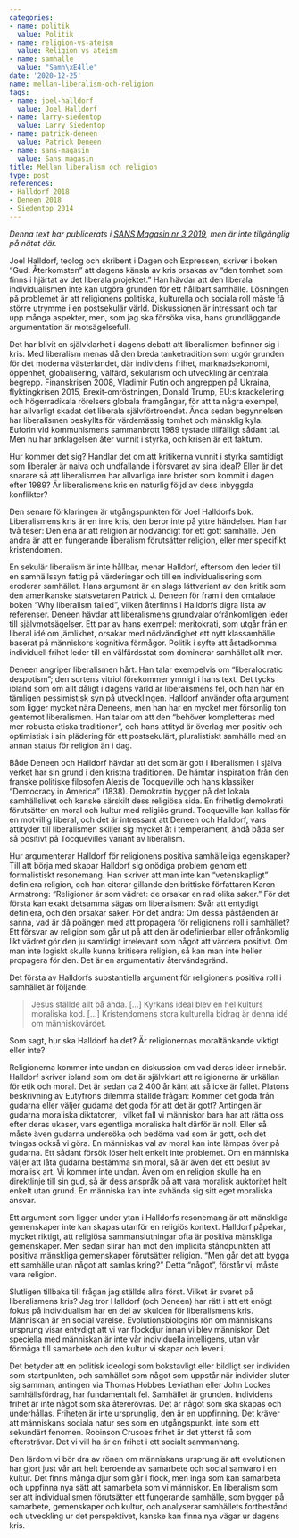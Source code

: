 ```yaml
---
categories:
- name: politik
  value: Politik
- name: religion-vs-ateism
  value: Religion vs ateism
- name: samhalle
  value: "Samh\xE4lle"
date: '2020-12-25'
name: mellan-liberalism-och-religion
tags:
- name: joel-halldorf
  value: Joel Halldorf
- name: larry-siedentop
  value: Larry Siedentop
- name: patrick-deneen
  value: Patrick Deneen
- name: sans-magasin
  value: Sans magasin
title: Mellan liberalism och religion
type: post
references:
- Halldorf 2018
- Deneen 2018
- Siedentop 2014
---
```

*Denna text har publicerats i [SANS Magasin nr 3 2019](https://fritanke.se/sans/sans-nr-3-2019/), men är inte tillgänglig på nätet där.*

Joel Halldorf, teolog och skribent i Dagen och Expressen, skriver i boken “Gud: Återkomsten” att dagens känsla av kris orsakas av “den tomhet som finns i hjärtat av det liberala projektet.” Han hävdar att den liberala individualismen inte kan utgöra grunden för ett hållbart samhälle. Lösningen på problemet är att religionens politiska, kulturella och sociala roll måste få större utrymme i en postsekulär värld. Diskussionen är intressant och tar upp många aspekter, men, som jag ska försöka visa, hans grundläggande argumentation är motsägelsefull.

Det har blivit en självklarhet i dagens debatt att liberalismen befinner sig i kris. Med liberalism menas då den breda tanketradition som utgör grunden för det moderna västerlandet, där individens frihet, marknadsekonomi, öppenhet, globalisering, välfärd, sekularism och utveckling är centrala begrepp. Finanskrisen 2008, Vladimir Putin och angreppen på Ukraina, flyktingkrisen 2015, Brexit-omröstningen, Donald Trump, EU:s krackelering och högerradikala rörelsers globala framgångar, för att ta några exempel, har allvarligt skadat det liberala självförtroendet. Ända sedan begynnelsen har liberalismen beskyllts för värdemässig tomhet och mänsklig kyla. Euforin vid kommunismens sammanbrott 1989 tystade tillfälligt sådant tal. Men nu har anklagelsen åter vunnit i styrka, och krisen är ett faktum.

Hur kommer det sig? Handlar det om att kritikerna vunnit i styrka samtidigt som liberaler är naiva och undfallande i försvaret av sina ideal? Eller är det snarare så att liberalismen har allvarliga inre brister som kommit i dagen efter 1989? Är liberalismens kris en naturlig följd av dess inbyggda konflikter?

Den senare förklaringen är utgångspunkten för Joel Halldorfs bok. Liberalismens kris är en inre kris, den beror inte på yttre händelser. Han har två teser: Den ena är att religion är nödvändigt för ett gott samhälle. Den andra är att en fungerande liberalism förutsätter religion, eller mer specifikt kristendomen.

En sekulär liberalism är inte hållbar, menar Halldorf, eftersom den leder till en samhällssyn fattig på värderingar och till en individualisering som eroderar samhället. Hans argument är en slags lättvariant av den kritik som den amerikanske statsvetaren Patrick J. Deneen för fram i den omtalade boken “Why liberalism failed”, vilken återfinns i Halldorfs digra lista av referenser. Deneen hävdar att liberalismens grundvalar ofrånkomligen leder till självmotsägelser. Ett par av hans exempel: meritokrati, som utgår från en liberal idé om jämlikhet, orsakar med nödvändighet ett nytt klassamhälle baserat på människors kognitiva förmågor. Politik i syfte att åstadkomma individuell frihet leder till en välfärdsstat som dominerar samhället allt mer.

Deneen angriper liberalismen hårt. Han talar exempelvis om “liberalocratic despotism”; den sortens vitriol förekommer ymnigt i hans text. Det tycks ibland som om allt dåligt i dagens värld är liberalismens fel, och han har en tämligen pessimistisk syn på utvecklingen. Halldorf använder ofta argument som ligger mycket nära Deneens, men han har en mycket mer försonlig ton gentemot liberalismen. Han talar om att den “behöver kompletteras med mer robusta etiska traditioner”, och hans attityd är överlag mer positiv och optimistisk i sin plädering för ett postsekulärt, pluralistiskt samhälle med en annan status för religion än i dag.

Både Deneen och Halldorf hävdar att det som är gott i liberalismen i själva verket har sin grund i den kristna traditionen. De hämtar inspiration från den franske politiske filosofen Alexis de Tocqueville och hans klassiker “Democracy in America” (1838). Demokratin bygger på det lokala samhällslivet och kanske särskilt dess religiösa sida. En frihetlig demokrati förutsätter en moral och kultur med religiös grund. Tocqueville kan kallas för en motvillig liberal, och det är intressant att Deneen och Halldorf, vars attityder till liberalismen skiljer sig mycket åt i temperament, ändå båda ser så positivt på Tocquevilles variant av liberalism.

Hur argumenterar Halldorf för religionens positiva samhälleliga egenskaper? Till att börja med skapar Halldorf sig onödiga problem genom ett formalistiskt resonemang. Han skriver att man inte kan “vetenskapligt” definiera religion, och han citerar gillande den brittiske författaren Karen Armstrong: “Religioner är som vädret: de orsakar en rad olika saker.” För det första kan exakt detsamma sägas om liberalismen: Svår att entydigt definiera, och den orsakar saker. För det andra: Om dessa påståenden är sanna, vad är då poängen med att propagera för religionens roll i samhället? Ett försvar av religion som går ut på att den är odefinierbar eller ofrånkomlig likt vädret gör den ju samtidigt irrelevant som något att värdera positivt. Om man inte logiskt skulle kunna kritisera religion, så kan man inte heller propagera för den. Det är en argumentativ återvändsgränd.

Det första av Halldorfs substantiella argument för religionens positiva roll i samhället är följande:

> Jesus ställde allt på ända. […] Kyrkans ideal blev en hel kulturs moraliska kod. […] Kristendomens stora kulturella bidrag är denna idé om människovärdet.

Som sagt, hur ska Halldorf ha det? Är religionernas moraltänkande viktigt eller inte?

Religionerna kommer inte undan en diskussion om vad deras idéer innebär. Halldorf skriver ibland som om det är självklart att religionerna är urkällan för etik och moral. Det är sedan ca 2 400 år känt att så icke är fallet. Platons beskrivning av Eutyfrons dilemma ställde frågan: Kommer det goda från gudarna eller väljer gudarna det goda för att det är gott? Antingen är gudarna moraliska diktatorer, i vilket fall vi människor bara har att rätta oss efter deras ukaser, vars egentliga moraliska halt därför är noll. Eller så måste även gudarna undersöka och bedöma vad som är gott, och det tvingas också vi göra. En människas val av moral kan inte lämpas över på gudarna. Ett sådant försök löser helt enkelt inte problemet. Om en människa väljer att låta gudarna bestämma sin moral, så är även det ett beslut av moralisk art. Vi kommer inte undan. Även om en religion skulle ha en direktlinje till sin gud, så är dess anspråk på att vara moralisk auktoritet helt enkelt utan grund. En människa kan inte avhända sig sitt eget moraliska ansvar.

Ett argument som ligger under ytan i Halldorfs resonemang är att mänskliga gemenskaper inte kan skapas utanför en religiös kontext. Halldorf påpekar, mycket riktigt, att religiösa sammanslutningar ofta är positiva mänskliga gemenskaper. Men sedan slirar han mot den implicita ståndpunkten att positiva mänskliga gemenskaper förutsätter religion. “Men går det att bygga ett samhälle utan något att samlas kring?” Detta “något”, förstår vi, måste vara religion.

Slutligen tillbaka till frågan jag ställde allra först. Vilket är svaret på liberalismens kris? Jag tror Halldorf (och Deneen) har rätt i att ett enögt fokus på individualism har en del av skulden för liberalismens kris. Människan är en social varelse. Evolutionsbiologins rön om människans ursprung visar entydigt att vi var flockdjur innan vi blev människor. Det speciella med människan är inte vår individuella intelligens, utan vår förmåga till samarbete och den kultur vi skapar och lever i.

Det betyder att en politisk ideologi som bokstavligt eller bildligt ser individen som startpunkten, och samhället som något som uppstår när individer sluter sig samman, antingen via Thomas Hobbes Leviathan eller John Lockes samhällsfördrag, har fundamentalt fel. Samhället är grunden. Individens frihet är inte något som ska återerövras. Det är något som ska skapas och underhållas. Friheten är inte ursprunglig, den är en uppfinning. Det kräver att människans sociala natur ses som en utgångspunkt, inte som ett sekundärt fenomen. Robinson Crusoes frihet är det ytterst få som eftersträvar. Det vi vill ha är en frihet i ett socialt sammanhang.

Den lärdom vi bör dra av rönen om människans ursprung är att evolutionen har gjort just vår art helt beroende av samarbete och social samvaro i en kultur. Det finns många djur som går i flock, men inga som kan samarbeta och uppfinna nya sätt att samarbeta som vi människor. En liberalism som ser att individualismen förutsätter ett fungerande samhälle, som bygger på samarbete, gemenskaper och kultur, och analyserar samhällets fortbestånd och utveckling ur det perspektivet, kanske kan finna nya vägar ur dagens kris.

